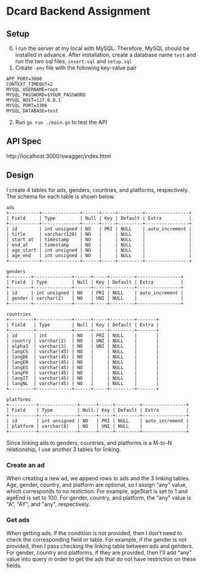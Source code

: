 # Dcard Backend Assignment

## Setup
0. I run the server at my local with MySQL. Therefore, MySQL should be installed in advance. After installation, create a database name `test` and run the two sql files, `insert.sql` and `setup.sql`
1. Create `.env` file with the following key-value pair
```
APP_PORT=3000
CONTEXT_TIMEOUT=2
MYSQL_USERNAME=root
MYSQL_PASSWORD=$YOUR_PASSWORD
MYSQL_HOST=127.0.0.1
MYSQL_PORT=3306
MYSQL_DATABASE=test
```
2. Run `go run ./main.go` to test the API

## API Spec
http://localhost:3000/swagger/index.html

## Design
I create 4 tables for ads, genders, countries, and platforms, respectively. The schema for each table is shown below.
```
ads
+-----------+--------------+------+-----+---------+----------------+
| Field     | Type         | Null | Key | Default | Extra          |
+-----------+--------------+------+-----+---------+----------------+
| id        | int unsigned | NO   | PRI | NULL    | auto_increment |
| title     | varchar(128) | NO   |     | NULL    |                |
| start_at  | timestamp    | NO   |     | NULL    |                |
| end_at    | timestamp    | NO   |     | NULL    |                |
| age_start | int unsigned | NO   |     | NULL    |                |
| age_end   | int unsigned | NO   |     | NULL    |                |
+-----------+--------------+------+-----+---------+----------------+

genders
+--------+--------------+------+-----+---------+----------------+
| Field  | Type         | Null | Key | Default | Extra          |
+--------+--------------+------+-----+---------+----------------+
| id     | int unsigned | NO   | PRI | NULL    | auto_increment |
| gender | varchar(2)   | NO   | UNI | NULL    |                |
+--------+--------------+------+-----+---------+----------------+

countries
+---------+-------------+------+-----+---------+-------+
| Field   | Type        | Null | Key | Default | Extra |
+---------+-------------+------+-----+---------+-------+
| id      | int         | NO   | PRI | NULL    |       |
| country | varchar(2)  | NO   | UNI | NULL    |       |
| alpha3  | varchar(3)  | NO   | UNI | NULL    |       |
| langCS  | varchar(45) | NO   |     | NULL    |       |
| langDE  | varchar(45) | NO   |     | NULL    |       |
| langEN  | varchar(45) | NO   |     | NULL    |       |
| langES  | varchar(45) | NO   |     | NULL    |       |
| langFR  | varchar(45) | NO   |     | NULL    |       |
| langIT  | varchar(45) | NO   |     | NULL    |       |
| langNL  | varchar(45) | NO   |     | NULL    |       |
+---------+-------------+------+-----+---------+-------+

platforms
+----------+--------------+------+-----+---------+----------------+
| Field    | Type         | Null | Key | Default | Extra          |
+----------+--------------+------+-----+---------+----------------+
| id       | int unsigned | NO   | PRI | NULL    | auto_increment |
| platform | varchar(8)   | NO   | UNI | NULL    |                |
+----------+--------------+------+-----+---------+----------------+
```
Since linking ads to genders, countries, and platforms is a M-to-N relationship, I use another 3 tables for linking.

### Create an ad
When creating a new ad, we append rows to ads and the 3 linking tables. Age, gender, country, and platform are optional, so I assign "any" value, which corresponds to no restiction. For example, ageStart is set to 1 and ageEnd is set to 100. For gender, country, and platform, the "any" value is "A", "AY", and "any", respectively.

### Get ads
When getting ads, if the condition is not provided, then I don't need to check the corresponding field or table. For example, if the gender is not provided, then I pass checking the linking table between ads and genders. For gender, country and platforms, if they are provided, then I'll add "any" value into query in order to get the ads that do not have restriction on these fields.